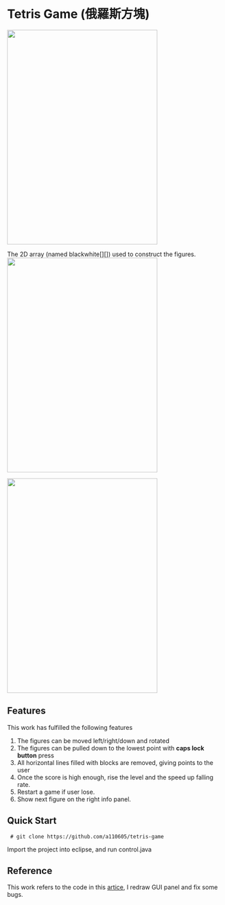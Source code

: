 # Tetris Game (俄羅斯方塊)
<img src="https://github.com/a110605/tetris-game/blob/master/pictures/1.png" height="500" width="350">


The 2D array (named blackwhite[][]) used to construct the figures. 
<img src="https://github.com/a110605/tetris-game/blob/master/pictures/2.png" height="500" width="350">

<img src="https://github.com/a110605/tetris-game/blob/master/pictures/4.png" height="500" width="350">

## Features
This work has fulfilled the following features

1. The figures can be moved left/right/down and rotated
2. The figures can be pulled down to the lowest point with **caps lock button** press
3. All horizontal lines filled with blocks are removed, giving points to the user
4. Once the score is high enough, rise the level and the speed up falling rate. 
5. Restart a game if user lose.
6. Show next figure on the right info panel.

## Quick Start
```
 # git clone https://github.com/a110605/tetris-game
```
 Import the project into eclipse, and run control.java 
 
## Reference 
This work refers to the code in this [artice](https://bordiani.wordpress.com/2014/10/20/tetris-in-java-part-i-overview), I redraw GUI panel and fix some bugs.
